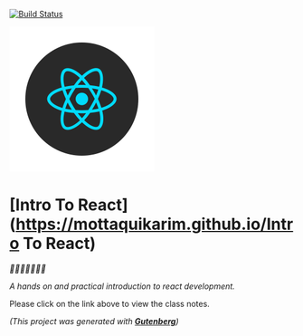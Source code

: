 [![Build Status](https://travis-ci.org/mottaquikarim/IntroToReact.svg?branch=master)](https://travis-ci.org/mottaquikarim/IntroToReact)

![icon](assets/react.svg?raw=true)
# [Intro To React](https://mottaquikarim.github.io/Intro To React)

*🎉🎈🎂🍾🎊🍻💃*

*A hands on and practical introduction
 to react development.*

Please click on the link above to view the class notes.

*(This project was generated with **[Gutenberg](https://github.com/mottaquikarim/gutenberg)**)*


